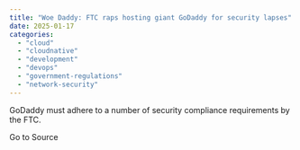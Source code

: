 ```yaml
---
title: "Woe Daddy: FTC raps hosting giant GoDaddy for security lapses"
date: 2025-01-17
categories: 
  - "cloud"
  - "cloudnative"
  - "development"
  - "devops"
  - "government-regulations"
  - "network-security"
---
```


GoDaddy must adhere to a number of security compliance requirements by the FTC.

Go to Source
